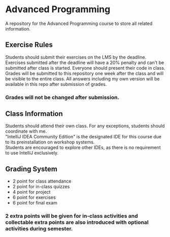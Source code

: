 # Advanced Programming
A repository for the Advanced Programming course to store all related information.

## Exercise Rules
Students should submit their exercises on the LMS by the deadline.  
Exercises submitted after the deadline will have a 20% penalty and can't be submitted after class is started. Everyone should present their code in class.  
Grades will be submitted to this repository one week after the class and will be visible to the entire class. All answers including my own version will be available in this repo after submission of grades.
### Grades will not be changed after submission.

## Class Information
Students should attend their own class. For any exceptions, students should coordinate with me.  
"IntelliJ IDEA Community Edition" is the designated IDE for this course due to its preinstallation on workshop systems.  
Students are encouraged to explore other IDEs, as there is no requirement to use IntelliJ exclusively.

## Grading System
- 2 point for class attendance
- 2 point for in-class quizzes
- 4 point for project
- 6 point for exercises
- 6 point for final exam
### 2 extra points will be given for in-class activities and collectable extra points are also introduced with optional activities during semester.
